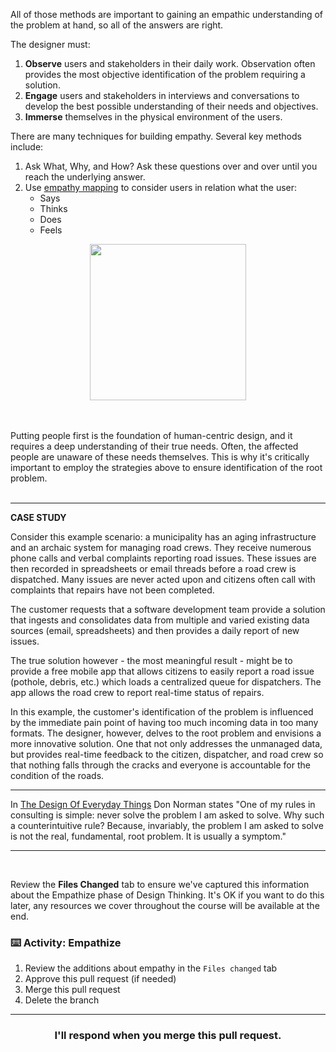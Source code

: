 All of those methods are important to gaining an empathic understanding of the problem at hand, so all of the answers are right.  

The designer must:
1. **Observe** users and stakeholders in their daily work.  Observation often provides the most objective identification of the problem requiring a solution.
2. **Engage** users and stakeholders in interviews and conversations to develop the best possible understanding of their needs and objectives.
3. **Immerse** themselves in the physical environment of the users.

There are many techniques for building empathy.  Several key methods include:
1. Ask What, Why, and How? Ask these questions over and over until you reach the underlying answer.
2. Use [empathy mapping](https://www.nngroup.com/articles/empathy-mapping/) to consider users in relation what the user:
    - Says
    - Thinks
    - Does
    - Feels

<p align="center">
  <img src="https://user-images.githubusercontent.com/57373296/75280377-4f69a780-57db-11ea-85b6-245c222f8f9b.png" width="250" height="250">
</p>

<br>

<br>
Putting people first is the foundation of human-centric design, and it requires a deep understanding of their true needs.  Often, the affected people are unaware of these needs themselves.  This is why it's critically important to employ the strategies above to ensure identification of the root problem.  
<br>
<br>
<hr>

**CASE STUDY** 

Consider this example scenario: a municipality has an aging infrastructure and an archaic system for managing road crews.  They receive numerous phone calls and verbal complaints reporting road issues. These issues are then recorded in spreadsheets or email threads before a road crew is dispatched.  Many issues are never acted upon and citizens often call with complaints that repairs have not been completed.

The customer requests that a software development team provide a solution that ingests and consolidates data from multiple and varied existing data sources (email, spreadsheets) and then provides a daily report of new issues.

The true solution however - the most meaningful result - might be to provide a free mobile app that allows citizens to easily report a road issue (pothole, debris, etc.) which loads a centralized queue for dispatchers.  The app allows the road crew to report real-time status of repairs.

In this example, the customer's identification of the problem is influenced by the immediate pain point of having too much incoming data in too many formats.  The designer, however, delves to the root problem and envisions a more innovative solution.  One that not only addresses the unmanaged data, but provides real-time feedback to the citizen, dispatcher, and road crew so that nothing falls through the cracks and everyone is accountable for the condition of the roads.

<hr>


In [The Design Of Everyday Things](https://jnd.org/the-design-of-everyday-things-revised-and-expanded-edition/) Don Norman states "One of my rules in consulting is simple: never solve the problem I am asked to solve. Why such a counterintuitive rule? Because, invariably, the problem I am asked to solve is not the real, fundamental, root problem.  It is usually a symptom."


<hr>
<br>


Review the **Files Changed** tab to ensure we've captured this information about the Empathize phase of Design Thinking. It's OK if you want to do this later, any resources we cover throughout the course will be available at the end.


### :keyboard: Activity: Empathize

1. Review the additions about empathy in the `Files changed` tab
2. Approve this pull request (if needed)
3. Merge this pull request
4. Delete the branch

<hr>
<h3 align="center">I'll respond when you merge this pull request.</h3>